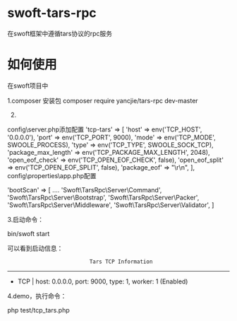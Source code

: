 # swoft-tars-rpc
在swoft框架中遵循tars协议的rpc服务


# 如何使用
在swoft项目中

1.composer 安装包
composer require yancjie/tars-rpc dev-master

2.
config\server.php添加配置
'tcp-tars' => [
 'host' => env('TCP_HOST', '0.0.0.0'),
 'port' => env('TCP_PORT', 9000),
 'mode' => env('TCP_MODE', SWOOLE_PROCESS),
 'type' => env('TCP_TYPE', SWOOLE_SOCK_TCP),
 'package_max_length' => env('TCP_PACKAGE_MAX_LENGTH', 2048),
 'open_eof_check' => env('TCP_OPEN_EOF_CHECK', false),
 'open_eof_split' => env('TCP_OPEN_EOF_SPLIT', false),
 'package_eof' => "\r\n",
],
config\properties\app.php配置

'bootScan' => [
 ....
 'Swoft\TarsRpc\Server\Command',
 'Swoft\TarsRpc\Server\Bootstrap',
 'Swoft\TarsRpc\Server\Packer',
 'Swoft\TarsRpc\Server\Middleware',
 'Swoft\TarsRpc\Server\Validator',
]

3.启动命令：

bin/swoft start

可以看到启动信息：

                              Tars TCP Information
********************************************************************
* TCP | host: 0.0.0.0, port: 9000, type: 1, worker: 1 (Enabled)


4.demo，执行命令：

php test/tcp_tars.php
